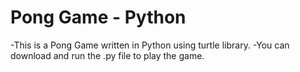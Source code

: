 # Pong Game - Python

-This is a Pong Game written in Python using turtle library.
-You can download and run the .py file to play the game.
